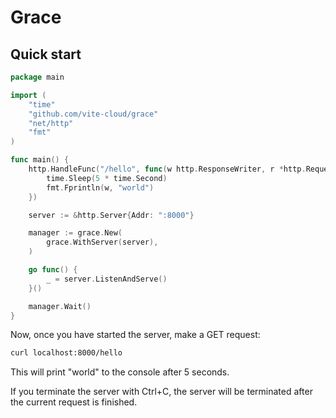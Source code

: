# Grace

## Quick start

```go
package main

import (
	"time"
	"github.com/vite-cloud/grace"
	"net/http"
	"fmt"
)

func main() {
	http.HandleFunc("/hello", func(w http.ResponseWriter, r *http.Request) {
		time.Sleep(5 * time.Second)
		fmt.Fprintln(w, "world")
	})

	server := &http.Server{Addr: ":8000"}

	manager := grace.New(
		grace.WithServer(server),
	)

	go func() {
		_ = server.ListenAndServe()
	}()

	manager.Wait()
}
```

Now, once you have started the server, make a GET request:
```bash
curl localhost:8000/hello
```

This will print "world" to the console after 5 seconds.

If you terminate the server with Ctrl+C, the server will be terminated after the current request is finished.